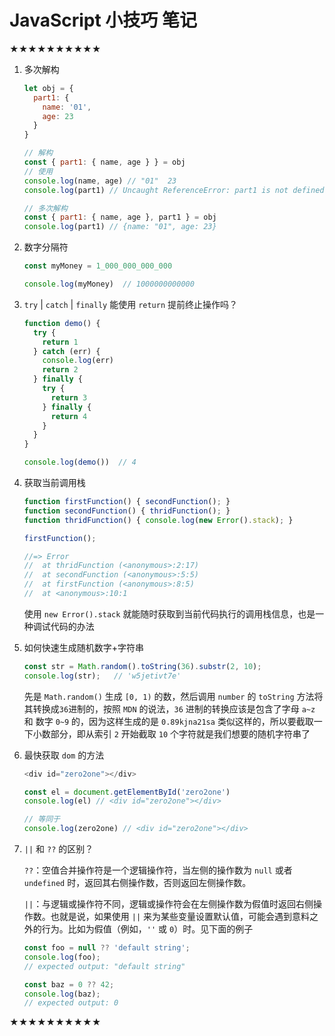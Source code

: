 # JavaScript 小技巧 笔记

★★★★★★★★★★

1. 多次解构

    ```javascript
    let obj = {
      part1: {
        name: '01',
        age: 23
      }
    }

    // 解构
    const { part1: { name, age } } = obj
    // 使用
    console.log(name, age) // "01"  23
    console.log(part1) // Uncaught ReferenceError: part1 is not defined

    // 多次解构
    const { part1: { name, age }, part1 } = obj
    console.log(part1) // {name: "01", age: 23}
    ```

1. 数字分隔符

    ```javascript
    const myMoney = 1_000_000_000_000

    console.log(myMoney)  // 1000000000000
    ```

1. `try` | `catch` | `finally` 能使用 `return` 提前终止操作吗？

    ```javascript
    function demo() {
      try {
        return 1
      } catch (err) {
        console.log(err)
        return 2
      } finally {
        try {
          return 3
        } finally {
          return 4
        }
      }
    }

    console.log(demo())  // 4
    ```

1. 获取当前调用栈

    ```javascript
    function firstFunction() { secondFunction(); } 
    function secondFunction() { thridFunction(); } 
    function thridFunction() { console.log(new Error().stack); } 

    firstFunction();

    //=> Error 
    //  at thridFunction (<anonymous>:2:17) 
    //  at secondFunction (<anonymous>:5:5) 
    //  at firstFunction (<anonymous>:8:5) 
    //  at <anonymous>:10:1
    ```

    使用 `new Error().stack` 就能随时获取到当前代码执行的调用栈信息，也是一种调试代码的办法

1. 如何快速生成随机数字+字符串

    ```javascript
    const str = Math.random().toString(36).substr(2, 10);
    console.log(str);   // 'w5jetivt7e'
    ```

    先是 `Math.random()` 生成 `[0, 1)` 的数，然后调用 `number` 的 `toString` 方法将其转换成`36`进制的，按照 `MDN` 的说法，`36` 进制的转换应该是包含了字母 `a~z` 和 数字 `0~9` 的，因为这样生成的是 `0.89kjna21sa` 类似这样的，所以要截取一下小数部分，即从索引 `2` 开始截取 `10` 个字符就是我们想要的随机字符串了

1. 最快获取 `dom` 的方法

    ```javascript
    <div id="zero2one"></div>

    const el = document.getElementById('zero2one')  
    console.log(el) // <div id="zero2one"></div>
    
    // 等同于
    console.log(zero2one) // <div id="zero2one"></div>
    ```

1. `||` 和 `??` 的区别？

    `??`：空值合并操作符是一个逻辑操作符，当左侧的操作数为 `null` 或者 `undefined` 时，返回其右侧操作数，否则返回左侧操作数。

    `||`：与逻辑或操作符不同，逻辑或操作符会在左侧操作数为假值时返回右侧操作数。也就是说，如果使用 `||` 来为某些变量设置默认值，可能会遇到意料之外的行为。比如为假值（例如，`''` 或 `0`）时。见下面的例子

    ```javascript
    const foo = null ?? 'default string';
    console.log(foo);
    // expected output: "default string"

    const baz = 0 ?? 42;
    console.log(baz);
    // expected output: 0
    ```

★★★★★★★★★★
